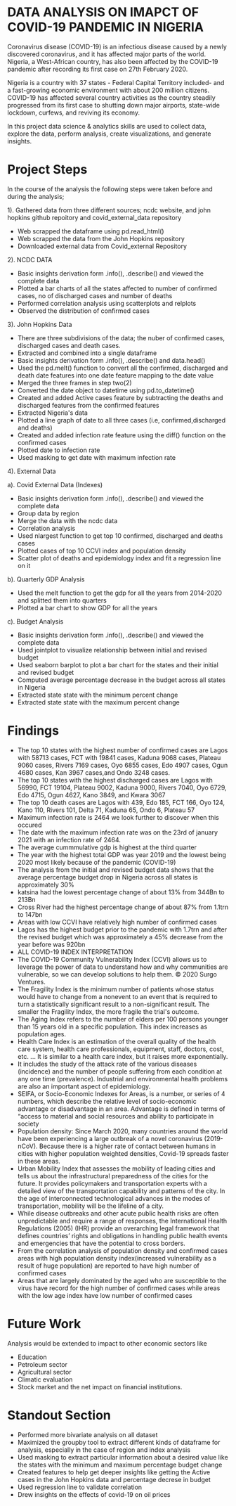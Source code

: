 # DATA ANALYSIS ON  IMAPCT OF COVID-19 PANDEMIC IN NIGERIA

Coronavirus disease (COVID-19) is an infectious disease caused by a newly discovered coronavirus, and it has affected major parts of the world. Nigeria, a West-African country, has also been affected by the COVID-19 pandemic after recording its first case on 27th February 2020.

Nigeria is a country with 37 states - Federal Capital Territory included- and a fast-growing economic environment with about 200 million citizens. COVID-19 has affected several country activities as the country steadily progressed from its first case to shutting down major airports, state-wide lockdown, curfews, and reviving its economy.

In this project data science & analytics skills are used to collect data, explore the data, perform analysis, create visualizations, and generate insights.

# Project Steps

In the course of the analysis the following steps were taken before and during the analysis; 

1). Gathered data from three different sources; ncdc website, and john hopkins github repoitory and covid_external_data repository
* Web scrapped the dataframe using pd.read_html()
* Web scrapped the data from the John Hopkins repository
* Downloaded external data from Covid_external Repository

2). NCDC DATA
* Basic insights derivation form .info(), .describe() and viewed the complete data
* Plotted a bar charts of all the states affected to number of confirmed cases, no of discharged cases and number of deaths
* Performed correlation analysis using scatterplots and relplots
* Observed the distribution of confirmed cases

3). John Hopkins Data
* There are three subdivisions of the data; the nuber of confirmed cases, discharged cases and death cases. 
* Extracted and combined into a single dataframe
* Basic insights derivation form .info(), .describe() and data.head()
* Used the pd.melt() function to convert all the confirmed, discharged and death date features into one date feature mapping to the date value
* Merged the three frames in step two(2)
* Converted the date object to datetime using pd.to_datetime()
* Created and added Active cases feature by subtracting the deaths and discharged features from the confirmed features
* Extracted Nigeria's data
* Plotted a line graph of date to all three cases (i.e, confirmed,discharged and deaths)
* Created and added infection rate feature using the diff() function on the confirmed cases
* Plotted date to infection rate
* Used masking to get date with maximum infection rate

4). External Data
 
 a). Covid External Data (Indexes)
* Basic insights derivation form .info(), .describe() and viewed the complete data
* Group data by region
* Merge the data with the ncdc data
* Correlation analysis
* Used nlargest function to get top 10 confirmed, discharged and deaths cases
* Plotted cases of top 10 CCVI index and population density
* Scatter plot of deaths and epidemiology index and fit a regression line on it

 b). Quarterly GDP Analysis
* Used the melt function to get the gdp for all the years from 2014-2020 and splitted them into quarters
* Plotted a bar chart to show GDP for all the years

 c). Budget Analysis
* Basic insights derivation form .info(), .describe() and viewed the complete data
* Used jointplot to visualize relationship between initial and revised budget
* Used seaborn barplot to plot a bar chart for the states and their initial and revised budget
* Computed average percentage decrease in the budget across all states in Nigeria
* Extracted state state with the minimum percent change
* Extracted state state with the maximum percent change

# Findings

* The top 10 states with the highest number of confirmed cases are Lagos with	58713 cases, FCT with 19841 cases, Kaduna 9068 cases, Plateau 9060 cases, Rivers 7169 cases, Oyo 6855 cases, Edo 4907 cases, Ogun 4680 cases, Kan 3967 cases,and Ondo 3248 cases.
* The top 10 states with the highest discharged cases are Lagos with 56990, FCT 19104, Plateau	9002, Kaduna 9000, Rivers 7040, Oyo 6729, Edo 4715, Ogun 4627, Kano	3849, and Kwara	3067
* The top 10 death cases are Lagos with 439, Edo	185, FCT 166, Oyo 124, Kano	110, Rivers	101, Delta 71, Kaduna 65, Ondo 6, Plateau 57
* Maximum infection rate is 2464 we look further to discover when this occured
* The date with the maximum infection rate was on the 23rd of january 2021 with an infection rate of 2464.
* The average cummmulative gdp is highest at the third quarter
* The year with the highest total GDP was year 2019 and the lowest being 2020 most likely because of the pandemic (COVID-19)
* The analysis from the initial and revised budget data shows that the average percentage budget drop in Nigeria across all states is approximately 30%
* katsina had the lowest percentage change of about 13% from 344Bn to 213Bn 
* Cross River had the highest percentage change of about 87% from 1.1trn to 147bn
* Areas with low CCVI have relatively high number of confirmed cases
* Lagos has the highest budget prior to the pandemic with 1.7trn and after the revised budget which was approximately a 45% decrease from the year before was 920bn
* ALL COVID-19 INDEX INTERPRETATION
* The COVID-19 Community Vulnerability Index (CCVI) allows us to leverage the power of data to understand how and why communities are vulnerable, so we can develop solutions to help them. © 2020 Surgo Ventures.
* The Fragility Index is the minimum number of patients whose status would have to change from a nonevent to an event that is required to turn a statistically significant result to a non-significant result. The smaller the Fragility Index, the more fragile the trial's outcome.
* The Aging Index refers to the number of elders per 100 persons younger than 15 years old in a specific population. This index increases as population ages.
* Health Care Index is an estimation of the overall quality of the health care system, health care professionals, equipment, staff, doctors, cost, etc. ... It is similar to a health care index, but it raises more exponentially.
* It includes the study of the attack rate of the various diseases (incidence) and the number of people suffering from each condition at any one time (prevalence). Industrial and environmental health problems are also an important aspect of epidemiology.
* SEIFA, or Socio-Economic Indexes for Areas, is a number, or series of 4 numbers, which describe the relative level of socio-economic advantage or disadvantage in an area. Advantage is defined in terms of “access to material and social resources and ability to participate in society
* Population density: Since March 2020, many countries around the world have been experiencing a large outbreak of a novel coronavirus (2019-nCoV). Because there is a higher rate of contact between humans in cities with higher population weighted densities, Covid-19 spreads faster in these areas. 
*  Urban Mobility Index that assesses the mobility of leading cities and tells us about the infrastructural preparedness of the cities for the future. It provides policymakers and transportation experts with a detailed view of the transportation capability and patterns of the city. In the age of interconnected technological advances in the modes of transportation, mobility will be the lifeline of a city.
* While disease outbreaks and other acute public health risks are often unpredictable and require a range of responses, the International Health Regulations (2005) (IHR) provide an overarching legal framework that defines countries’ rights and obligations in handling  public health events and emergencies that have the potential to cross borders.
* From the correlation analysis of population density and confirmed cases areas with high population density index(increased vulnerability as a result of huge population) are reported to have high number of confirmed cases
* Areas that are largely dominated by the aged who are susceptible to the virus have record for the high number of confirmed cases while areas with the low age index have low number of confirmed cases


# Future Work
Analysis would be extended to impact to other economic sectors like 
* Education 
* Petroleum sector
* Agricultural sector
* Climatic evaluation
* Stock market and the net impact on financial institutions.


# Standout Section
* Performed more bivariate analysis on all dataset
* Maximized the groupby tool to extract different kinds of dataframe for analysis, especially in the case of region and index analysis 
* Used masking to extract particular information about a desired value like the states with the minimum and maximum percentage budget change
* Created features to help get deeper insights like getting the Active cases in the John Hopkins data and percentage decrese in budget
* Used regression line to validate correlation
* Drew insights on the effects of covid-19 on oil prices
